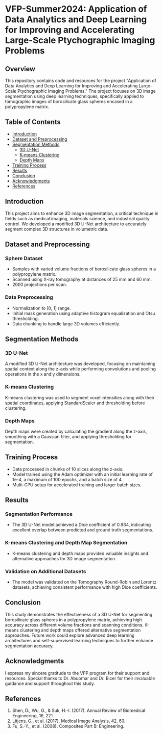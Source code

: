# VFP-Summer2024: Application of Data Analytics and Deep Learning for Improving and Accelerating Large-Scale Ptychographic Imaging Problems

## Overview
This repository contains code and resources for the project "Application of Data Analytics and Deep Learning for Improving and Accelerating Large-Scale Ptychographic Imaging Problems." The project focuses on 3D image segmentation using deep learning techniques, specifically applied to tomographic images of borosilicate glass spheres encased in a polypropylene matrix.

## Table of Contents
- [Introduction](#introduction)
- [Dataset and Preprocessing](#dataset-and-preprocessing)
- [Segmentation Methods](#segmentation-methods)
  - [3D U-Net](#3d-u-net)
  - [K-means Clustering](#k-means-clustering)
  - [Depth Maps](#depth-maps)
- [Training Process](#training-process)
- [Results](#results)
- [Conclusion](#conclusion)
- [Acknowledgments](#acknowledgments)
- [References](#references)

## Introduction
This project aims to enhance 3D image segmentation, a critical technique in fields such as medical imaging, materials science, and industrial quality control. We developed a modified 3D U-Net architecture to accurately segment complex 3D structures in volumetric data.

## Dataset and Preprocessing
### Sphere Dataset
- Samples with varied volume fractions of borosilicate glass spheres in a polypropylene matrix.
- Scanned using X-ray tomography at distances of 25 mm and 60 mm.
- 2000 projections per scan.

### Data Preprocessing
- Normalization to [0, 1] range.
- Initial mask generation using adaptive histogram equalization and Otsu thresholding.
- Data chunking to handle large 3D volumes efficiently.

## Segmentation Methods
### 3D U-Net
A modified 3D U-Net architecture was developed, focusing on maintaining spatial context along the z-axis while performing convolutions and pooling operations in the x and y dimensions.

### K-means Clustering
K-means clustering was used to segment voxel intensities along with their spatial coordinates, applying StandardScaler and thresholding before clustering.

### Depth Maps
Depth maps were created by calculating the gradient along the z-axis, smoothing with a Gaussian filter, and applying thresholding for segmentation.

## Training Process
- Data processed in chunks of 10 slices along the z-axis.
- Model trained using the Adam optimizer with an initial learning rate of 1e-4, a maximum of 100 epochs, and a batch size of 4.
- Multi-GPU setup for accelerated training and larger batch sizes.

## Results
### Segmentation Performance
- The 3D U-Net model achieved a Dice coefficient of 0.934, indicating excellent overlap between predicted and ground truth segmentations.

### K-means Clustering and Depth Map Segmentation
- K-means clustering and depth maps provided valuable insights and alternative approaches for 3D image segmentation.

### Validation on Additional Datasets
- The model was validated on the Tomography Round-Robin and Lorentz datasets, achieving consistent performance with high Dice coefficients.

## Conclusion
This study demonstrates the effectiveness of a 3D U-Net for segmenting borosilicate glass spheres in a polypropylene matrix, achieving high accuracy across different volume fractions and scanning conditions. K-means clustering and depth maps offered alternative segmentation approaches. Future work could explore advanced deep learning architectures and self-supervised learning techniques to further enhance segmentation accuracy.

## Acknowledgments
I express my sincere gratitude to the VFP program for their support and resources. Special thanks to Dr. Abuomar and Dr. Bicer for their invaluable guidance and support throughout this study.

## References
1. Shen, D., Wu, G., & Suk, H.-I. (2017). Annual Review of Biomedical Engineering, 19, 221.
2. Litjens, G., et al. (2017). Medical Image Analysis, 42, 60.
3. Fu, S.-Y., et al. (2008). Composites Part B: Engineering.
